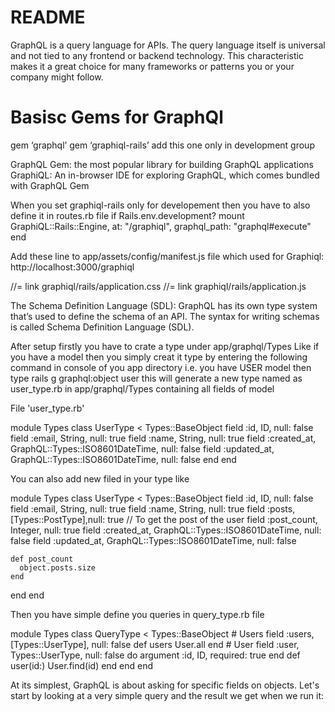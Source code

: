 # README
GraphQL is a query language for APIs. The query language itself is universal and not tied to any frontend or backend technology. This characteristic makes it a great choice for many frameworks or patterns you or your company might follow.


# Basisc Gems for GraphQl
gem ‘graphql’
gem ‘graphiql-rails’ add this one only in development group

GraphQL Gem: the most popular library for building GraphQL applications
GraphiQL: An in-browser IDE for exploring GraphQL, which comes bundled with GraphQL Gem

When you set graphiql-rails only for developement then you have to also define it in routes.rb file
if Rails.env.development?
    mount GraphiQL::Rails::Engine, at: "/graphiql", graphql_path: "graphql#execute"
end


Add these line to app/assets/config/manifest.js file which used for Graphiql: http://localhost:3000/graphiql 

//= link graphiql/rails/application.css
//= link graphiql/rails/application.js



The Schema Definition Language (SDL):
GraphQL has its own type system that’s used to define the schema of an API. The syntax for writing schemas is called Schema Definition Language (SDL).


After setup firstly you have to crate a type under app/graphql/Types
Like if you have a model then you simply creat it type by entering the following command in console of you app directory
i.e. you have USER model then type 
    rails g graphql:object user
this will generate a new type named as user_type.rb in app/graphql/Types containing all fields of model 

File 'user_type.rb'

module Types
  class UserType < Types::BaseObject
    field :id, ID, null: false
    field :email, String, null: true
    field :name, String, null: true
    field :created_at, GraphQL::Types::ISO8601DateTime, null: false
    field :updated_at, GraphQL::Types::ISO8601DateTime, null: false
  end
end

You can also add new filed in your type like 

module Types
  class UserType < Types::BaseObject
    field :id, ID, null: false
    field :email, String, null: true
    field :name, String, null: true
    field :posts,[Types::PostType],null: true  // To get the post of the user
    field :post_count, Integer, null: true
    field :created_at, GraphQL::Types::ISO8601DateTime, null: false
    field :updated_at, GraphQL::Types::ISO8601DateTime, null: false

    def post_count
      object.posts.size
    end
  end
end

Then you have simple define you queries in query_type.rb file 

module Types
  class QueryType < Types::BaseObject
    # Users
    field :users, [Types::UserType], null: false
    def users
      User.all
    end
    # User
    field :user, Types::UserType, null: false do
      argument :id, ID, required: true
    end
    def user(id:)
      User.find(id)
    end
  end
end

At its simplest, GraphQL is about asking for specific fields on objects. Let's start by looking at a very simple query and the result we get when we run it:





